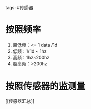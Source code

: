tags: #传感器 

# 按照频率
1. 超低频：<= 1 data /1d
2. 低频：1/1d ~ 1hz
3. 高频：1hz~200hz
4. 超高频：>200hz

# 按照传感器的监测量
[[传感器汇总]]